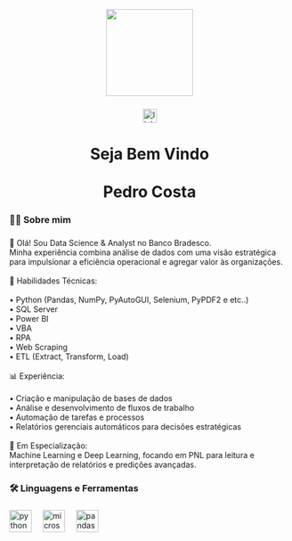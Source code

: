 <div align="center">
  <img height="156" src="https://img.freepik.com/fotos-gratis/fundo-humano-do-aperto-de-mao-do-robo-era-digital-futurista_53876-129770.jpg"  />
</div>

###

<div align="center">
  <a href="https://www.linkedin.com/in/pedrohenriquecostasilva/" target="_blank">
    <img src="https://img.shields.io/static/v1?message=LinkedIn&logo=linkedin&label=&color=0077B5&logoColor=white&labelColor=&style=for-the-badge" height="25" alt="linkedin logo"  />
  </a>
</div>

###

<h1 align="center">Seja Bem Vindo<br><br>Pedro Costa</h1>

###

<h3 align="left">👩‍💻  Sobre mim</h3>

###

<p align="left">👋 Olá! Sou Data Science & Analyst no Banco Bradesco.<br>Minha experiência combina análise de dados com uma visão estratégica para impulsionar a eficiência operacional e agregar valor às organizações.<br><br>🔧 Habilidades Técnicas:<br><br>	•	Python (Pandas, NumPy, PyAutoGUI, Selenium, PyPDF2 e etc..)<br>	•	SQL Server<br>	•	Power BI<br>	•	VBA<br>	•	RPA<br>	•	Web Scraping<br>	•	ETL (Extract, Transform, Load)<br><br>📊 Experiência:<br><br>	•	Criação e manipulação de bases de dados<br>	•	Análise e desenvolvimento de fluxos de trabalho<br>	•	Automação de tarefas e processos<br>	•	Relatórios gerenciais automáticos para decisões estratégicas<br><br>🚀 Em Especialização:<br>Machine Learning e Deep Learning, focando em PNL para leitura e interpretação de relatórios e predições avançadas.</p>

###

<h3 align="left">🛠 Linguagens e Ferramentas</h3>

###

<div align="left">
  <img src="https://cdn.jsdelivr.net/gh/devicons/devicon/icons/python/python-original.svg" height="40" alt="python logo"  />
  <img width="12" />
  <img src="https://cdn.jsdelivr.net/gh/devicons/devicon/icons/microsoftsqlserver/microsoftsqlserver-plain.svg" height="40" alt="microsoftsqlserver logo"  />
  <img width="12" />
  <img src="https://cdn.jsdelivr.net/gh/devicons/devicon/icons/pandas/pandas-original.svg" height="40" alt="pandas logo"  />
</div>

###
